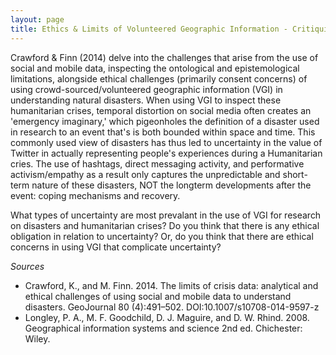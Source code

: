 ```yaml
---
layout: page
title: Ethics & Limits of Volunteered Geographic Information - Critiquing Humanitarian GIS
---
```


Crawford & Finn (2014) delve into the challenges that arise from the use of social and mobile data, inspecting the ontological and epistemological limitations, alongside ethical challenges (primarily consent concerns) of using crowd-sourced/volunteered geographic information (VGI) in understanding natural disasters. When using VGI to inspect these humanitarian crises, temporal distortion on social media often creates an 'emergency imaginary,' which pigeonholes the definition of a disaster used in research to an event that's is both bounded within space and time. This commonly used view of disasters has thus led to uncertainty in the value of Twitter in actually representing people's experiences during a Humanitarian cries. The use of hashtags, direct messaging activity, and performative activism/empathy as a result only captures the  unpredictable and short-term nature of these disasters, NOT the longterm developments after the event: coping mechanisms and recovery.

What types of uncertainty are most prevalant in the use of VGI for research on disasters and humanitarian crises?
Do you think that there is any ethical obligation in relation to uncertainty?
Or, do you think that there are ethical concerns in using VGI that complicate uncertainty?

*Sources*
- Crawford, K., and M. Finn. 2014. The limits of crisis data: analytical and ethical challenges of using social and mobile data to understand disasters. GeoJournal 80 (4):491–502. DOI:10.1007/s10708-014-9597-z
- Longley, P. A., M. F. Goodchild, D. J. Maguire, and D. W. Rhind. 2008. Geographical information systems and science 2nd ed. Chichester: Wiley.
